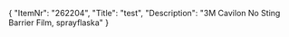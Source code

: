 {
  "ItemNr": "262204",
  "Title": "test",
  "Description": "3M Cavilon No Sting Barrier Film, sprayflaska"
}
